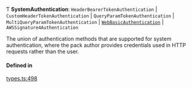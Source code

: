 Ƭ **SystemAuthentication**: `HeaderBearerTokenAuthentication` \| `CustomHeaderTokenAuthentication` \| `QueryParamTokenAuthentication` \| `MultiQueryParamTokenAuthentication` \| [`WebBasicAuthentication`](../interfaces/WebBasicAuthentication.md) \| `AWSSignature4Authentication`

The union of authentication methods that are supported for system authentication,
where the pack author provides credentials used in HTTP requests rather than the user.

#### Defined in

[types.ts:498](https://github.com/coda/packs-sdk/blob/main/types.ts#L498)
